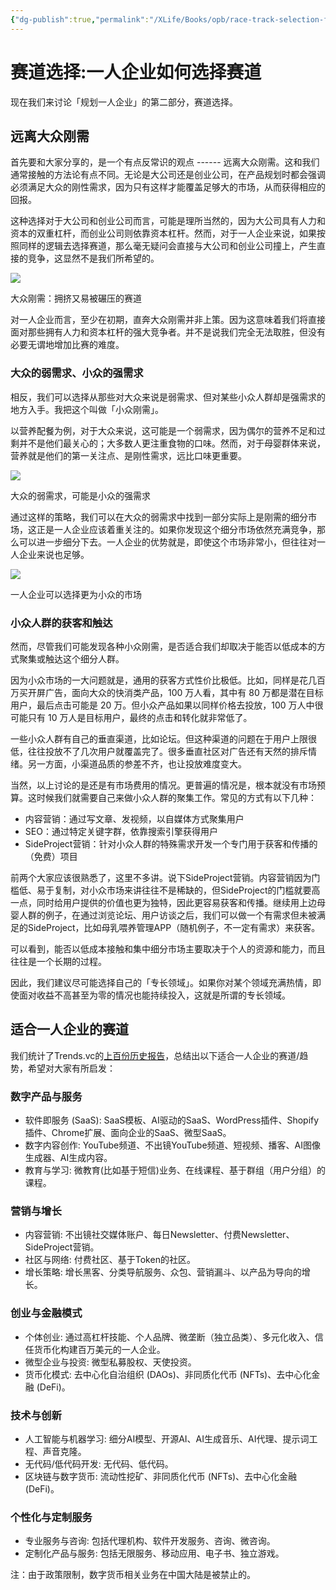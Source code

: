 ```yaml
---
{"dg-publish":true,"permalink":"/XLife/Books/opb/race-track-selection-for-opb/","noteIcon":""}
---
```


# 赛道选择:一人企业如何选择赛道

现在我们来讨论「规划一人企业」的第二部分，赛道选择。

远离大众刚需
------

首先要和大家分享的，是一个有点反常识的观点 ------ 远离大众刚需。这和我们通常接触的方法论有点不同。无论是大公司还是创业公司，在产品规划时都会强调必须满足大众的刚性需求，因为只有这样才能覆盖足够大的市场，从而获得相应的回报。

这种选择对于大公司和创业公司而言，可能是理所当然的，因为大公司具有人力和资本的双重杠杆，而创业公司则依靠资本杠杆。然而，对于一人企业来说，如果按照同样的逻辑去选择赛道，那么毫无疑问会直接与大公司和创业公司撞上，产生直接的竞争，这显然不是我们所希望的。

![](/img/user/XLife/Books/opb/images/image-49-1024x820.png)

大众刚需：拥挤又易被碾压的赛道

对一人企业而言，至少在初期，直奔大众刚需并非上策。因为这意味着我们将直接面对那些拥有人力和资本杠杆的强大竞争者。并不是说我们完全无法取胜，但没有必要无谓地增加比赛的难度。

### 大众的弱需求、小众的强需求

相反，我们可以选择从那些对大众来说是弱需求、但对某些小众人群却是强需求的地方入手。我把这个叫做「小众刚需」。

以营养配餐为例，对于大众来说，这可能是一个弱需求，因为偶尔的营养不足和过剩并不是他们最关心的；大多数人更注重食物的口味。然而，对于母婴群体来说，营养就是他们的第一关注点、是刚性需求，远比口味更重要。

![](/img/user/XLife/Books/opb/images/image-50-1024x543.png)

大众的弱需求，可能是小众的强需求

通过这样的策略，我们可以在大众的弱需求中找到一部分实际上是刚需的细分市场，这正是一人企业应该着重关注的。如果你发现这个细分市场依然充满竞争，那么可以进一步细分下去。一人企业的优势就是，即使这个市场非常小，但往往对一人企业来说也足够。

![](/img/user/XLife/Books/opb/images/image-51-1024x376.png)

一人企业可以选择更为小众的市场

### 小众人群的获客和触达

然而，尽管我们可能发现各种小众刚需，是否适合我们却取决于能否以低成本的方式聚集或触达这个细分人群。

因为小众市场的一大问题就是，通用的获客方式性价比极低。比如，同样是花几百万买开屏广告，面向大众的快消类产品，100 万人看，其中有 80 万都是潜在目标用户，最后点击可能是 20 万。但小众产品如果以同样价格去投放，100 万人中很可能只有 10 万人是目标用户，最终的点击和转化就非常低了。

一些小众人群有自己的垂直渠道，比如论坛。但这种渠道的问题在于用户上限很低，往往投放不了几次用户就覆盖完了。很多垂直社区对广告还有天然的排斥情绪。另一方面，小渠道品质的参差不齐，也让投放难度变大。

当然，以上讨论的是还是有市场费用的情况。更普遍的情况是，根本就没有市场预算。这时候我们就需要自己来做小众人群的聚集工作。常见的方式有以下几种：

-   内容营销：通过写文章、发视频，以自媒体方式聚集用户
-   SEO：通过特定关键字群，依靠搜索引擎获得用户
-   SideProject营销：针对小众人群的特殊需求开发一个专门用于获客和传播的（免费）项目

前两个大家应该很熟悉了，这里不多讲。说下SideProject营销。内容营销因为门槛低、易于复制，对小众市场来讲往往不是稀缺的，但SideProject的门槛就要高一点，同时给用户提供的价值也更为独特，因此更容易获客和传播。继续用上边母婴人群的例子，在通过浏览论坛、用户访谈之后，我们可以做一个有需求但未被满足的SideProject，比如母乳喂养管理APP（随机例子，不一定有需求）来获客。

可以看到，能否以低成本接触和集中细分市场主要取决于个人的资源和能力，而且往往是一个长期的过程。

因此，我们建议尽可能选择自己的「专长领域」。如果你对某个领域充满热情，即使面对收益不高甚至为零的情况也能持续投入，这就是所谓的专长领域。

适合一人企业的赛道
---------

我们统计了Trends.vc的[上百份历史报告](https://trends.vc/archive/)，总结出以下适合一人企业的赛道/趋势，希望对大家有所启发：

### 数字产品与服务

-   软件即服务 (SaaS): SaaS模板、AI驱动的SaaS、WordPress插件、Shopify插件、Chrome扩展、面向企业的SaaS、微型SaaS。
-   数字内容创作: YouTube频道、不出镜YouTube频道、短视频、播客、AI图像生成器、AI生成内容。
-   教育与学习: 微教育(比如基于短信)业务、在线课程、基于群组（用户分组）的课程。

### 营销与增长

-   内容营销: 不出镜社交媒体账户、每日Newsletter、付费Newsletter、SideProject营销。
-   社区与网络: 付费社区、基于Token的社区。
-   增长策略: 增长黑客、分类导航服务、众包、营销漏斗、以产品为导向的增长。

### 创业与金融模式

-   个体创业: 通过高杠杆技能、个人品牌、微垄断（独立品类）、多元化收入、信任货币化构建百万美元的一人企业。
-   微型企业与投资: 微型私募股权、天使投资。
-   货币化模式: 去中心化自治组织 (DAOs)、非同质化代币 (NFTs)、去中心化金融 (DeFi)。

### 技术与创新

-   人工智能与机器学习: 细分AI模型、开源AI、AI生成音乐、AI代理、提示词工程、声音克隆。
-   无代码/低代码开发: 无代码、低代码。
-   区块链与数字货币: 流动性挖矿、非同质化代币 (NFTs)、去中心化金融 (DeFi)。

### 个性化与定制服务

-   专业服务与咨询: 包括代理机构、软件开发服务、咨询、微咨询。
-   定制化产品与服务: 包括无限服务、移动应用、电子书、独立游戏。

注：由于政策限制，数字货币相关业务在中国大陆是被禁止的。